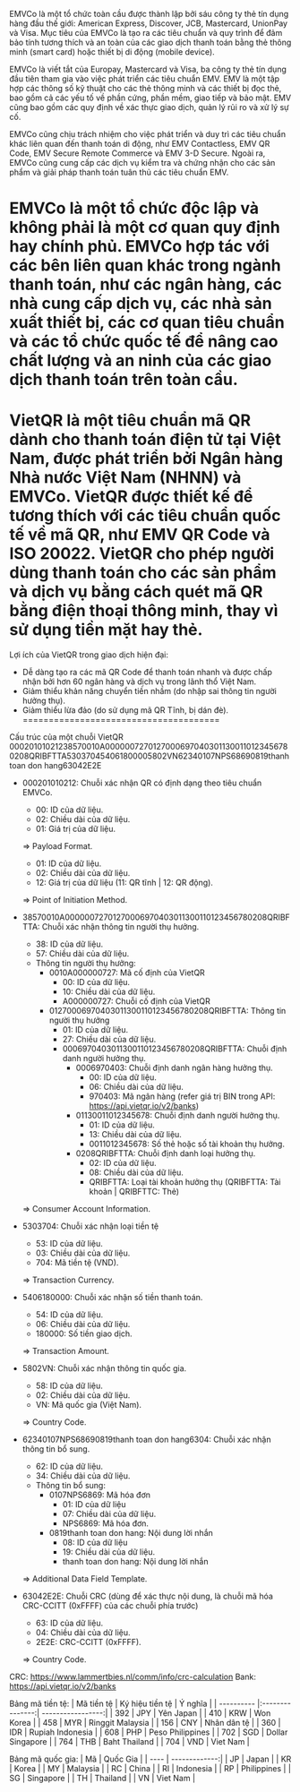 EMVCo là một tổ chức toàn cầu được thành lập bởi sáu công ty thẻ tín dụng hàng đầu thế giới: American Express, Discover, JCB, Mastercard, UnionPay và Visa. Mục tiêu của EMVCo là tạo ra các tiêu chuẩn và quy trình để đảm bảo tính tương thích và an toàn của các giao dịch thanh toán bằng thẻ thông minh (smart card) hoặc thiết bị di động (mobile device).

EMVCo là viết tắt của Europay, Mastercard và Visa, ba công ty thẻ tín dụng đầu tiên tham gia vào việc phát triển các tiêu chuẩn EMV. EMV là một tập hợp các thông số kỹ thuật cho các thẻ thông minh và các thiết bị đọc thẻ, bao gồm cả các yếu tố về phần cứng, phần mềm, giao tiếp và bảo mật. EMV cũng bao gồm các quy định về xác thực giao dịch, quản lý rủi ro và xử lý sự cố.

EMVCo cũng chịu trách nhiệm cho việc phát triển và duy trì các tiêu chuẩn khác liên quan đến thanh toán di động, như EMV Contactless, EMV QR Code, EMV Secure Remote Commerce và EMV 3-D Secure. Ngoài ra, EMVCo cũng cung cấp các dịch vụ kiểm tra và chứng nhận cho các sản phẩm và giải pháp thanh toán tuân thủ các tiêu chuẩn EMV.

EMVCo là một tổ chức độc lập và không phải là một cơ quan quy định hay chính phủ. EMVCo hợp tác với các bên liên quan khác trong ngành thanh toán, như các ngân hàng, các nhà cung cấp dịch vụ, các nhà sản xuất thiết bị, các cơ quan tiêu chuẩn và các tổ chức quốc tế để nâng cao chất lượng và an ninh của các giao dịch thanh toán trên toàn cầu.
======================================
VietQR là một tiêu chuẩn mã QR dành cho thanh toán điện tử tại Việt Nam, được phát triển bởi Ngân hàng Nhà nước Việt Nam (NHNN) và EMVCo. VietQR được thiết kế để tương thích với các tiêu chuẩn quốc tế về mã QR, như EMV QR Code và ISO 20022. VietQR cho phép người dùng thanh toán cho các sản phẩm và dịch vụ bằng cách quét mã QR bằng điện thoại thông minh, thay vì sử dụng tiền mặt hay thẻ.
======================================
Lợi ích của VietQR trong giao dịch hiện đại:
- Dễ dàng tạo ra các mã QR Code để thanh toán nhanh và được chấp nhận bởi hơn 60 ngân hàng và dịch vụ trong lãnh thổ Việt Nam.
- Giảm thiểu khản năng chuyển tiền nhầm (do nhập sai thông tin người hưởng thụ).
- Giảm thiểu lừa đảo (do sử dụng mã QR Tĩnh, bị dán đè).
======================================

Cấu trúc của một chuỗi VietQR
00020101021238570010A00000072701270006970403011300110123456780208QRIBFTTA530370454061800005802VN62340107NPS68690819thanh toan don hang63042E2E

- 000201010212: Chuỗi xác nhận QR có định dạng theo tiêu chuẩn EMVCo.
    - 00: ID của dữ liệu.
    - 02: Chiều dài của dữ liệu.
    - 01: Giá trị của dữ liệu.
    
    => Payload Format.
    
    - 01: ID của dữ liệu.
    - 02: Chiều dài của dữ liệu.
    - 12: Giá trị của dữ liệu (11: QR tĩnh | 12: QR động).
    
    => Point of Initiation Method.

- 38570010A00000072701270006970403011300110123456780208QRIBFTTA: Chuỗi xác nhận thông tin người thụ hưởng.
    - 38: ID của dữ liệu.
    - 57: Chiều dài của dữ liệu.
    - Thông tin người thụ hưởng:
        - 0010A000000727: Mã cố định của VietQR
            - 00: ID của dữ liệu.
            - 10: Chiều dài của dữ liệu.
            - A000000727: Chuỗi cố định của VietQR
        - 01270006970403011300110123456780208QRIBFTTA: Thông tin người thụ hưởng
            - 01: ID của dữ liệu.
            - 27: Chiều dài của dữ liệu.
            - 0006970403011300110123456780208QRIBFTTA: Chuỗi định danh người hưởng thụ.
                - 0006970403: Chuỗi định danh ngân hàng hưởng thụ.
                    - 00: ID của dữ liệu.
                    - 06: Chiều dài của dữ liệu.
                    - 970403: Mã ngân hàng (refer giá trị BIN trong API: https://api.vietqr.io/v2/banks)
                - 01130011012345678: Chuỗi định danh người hưởng thụ.
                    - 01: ID của dữ liệu.
                    - 13: Chiều dài của dữ liệu.
                    - 0011012345678: Số thẻ hoặc số tài khoản thụ hưởng.
                - 0208QRIBFTTA: Chuỗi định danh loại hưởng thụ.
                    - 02: ID của dữ liệu.
                    - 08: Chiều dài của dữ liệu.
                    - QRIBFTTA: Loại tài khoản hưởng thụ (QRIBFTTA: Tài khoản | QRIBFTTC: Thẻ)

    
    => Consumer Account Information.

- 5303704: Chuỗi xác nhận loại tiền tệ
    - 53: ID của dữ liệu.
    - 03: Chiều dài của dữ liệu.
    - 704: Mã tiền tệ (VND).
    
    => Transaction Currency.

- 5406180000: Chuỗi xác nhận số tiền thanh toán.
    - 54: ID của dữ liệu.
    - 06: Chiều dài của dữ liệu.
    - 180000: Số tiền giao dịch.
    
    => Transaction Amount.

- 5802VN: Chuỗi xác nhận thông tin quốc gia.
    - 58: ID của dữ liệu.
    - 02: Chiều dài của dữ liệu.
    - VN: Mã quốc gia (Việt Nam).
    
    => Country Code.

- 62340107NPS68690819thanh toan don hang6304: Chuỗi xác nhận thông tin bổ sung.
    - 62: ID của dữ liệu.
    - 34: Chiều dài của dữ liệu.
    - Thông tin bổ sung:
        - 0107NPS6869: Mã hóa đơn
            - 01: ID của dữ liệu
            - 07: Chiều dài của dữ liệu.
            - NPS6869: Mã hóa đơn.
        - 0819thanh toan don hang: Nội dung lời nhắn
            - 08: ID của dữ liệu
            - 19: Chiều dài của dữ liệu.
            - thanh toan don hang: Nội dung lời nhắn
            
    => Additional Data Field Template.

- 63042E2E: Chuỗi CRC (dùng để xác thực nội dung, là chuỗi mã hóa CRC-CCITT (0xFFFF) của các chuỗi phía trước)
    - 63: ID của dữ liệu.
    - 04: Chiều dài của dữ liệu.
    - 2E2E: CRC-CCITT (0xFFFF).
    
    => Country Code.

CRC: https://www.lammertbies.nl/comm/info/crc-calculation
Bank: https://api.vietqr.io/v2/banks

Bảng mã tiền tệ:
| Mã tiền tệ | Ký hiệu tiền tệ | Ý nghĩa           |
| ---------- |:---------------:| -----------------:|
| 392        | JPY             | Yên Japan         |
| 410        | KRW             | Won Korea         |
| 458        | MYR             | Ringgit Malaysia  |
| 156        | CNY             | Nhân dân tệ       |
| 360        | IDR             | Rupiah Indonesia  |
| 608        | PHP             | Peso Philippines  |
| 702        | SGD             | Dollar Singapore  |
| 764        | THB             | Baht Thailand     |
| 704        | VND             | Viet Nam          |

Bảng mã quốc gia:
| Mã   | Quốc Gia      |
| ---- | -------------:|
| JP   | Japan         |
| KR   | Korea         |
| MY   | Malaysia      |
| RC   | China         |
| RI   | Indonesia     |
| RP   | Philippines   |
| SG   | Singapore     |
| TH   | Thailand      |
| VN   | Viet Nam      |
